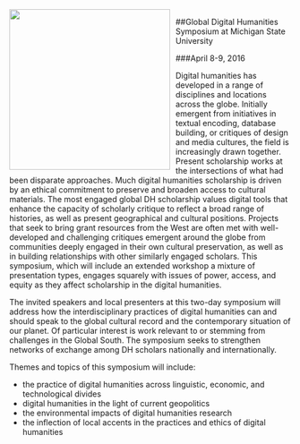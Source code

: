<img align="left" style="margin:0 10px 10px 0" width="287px" height="287px" src="http://msuglobaldh.org/images/map-medium.png">

##Global Digital Humanities Symposium at Michigan State University

###April 8-9, 2016 

Digital humanities has developed in a range of disciplines and locations across the globe. Initially emergent from initiatives in textual encoding, database building, or critiques of design and media cultures, the field is increasingly drawn together.  Present scholarship works at the intersections of what had been disparate approaches.  Much digital humanities scholarship is driven by an ethical commitment to preserve and broaden access to cultural materials.  The most engaged global DH scholarship values digital tools that enhance the capacity of scholarly critique to reflect a broad range of histories, as well as present geographical and cultural positions.  Projects that seek to bring grant resources from the West are often met with well-developed and challenging critiques emergent around the globe from communities deeply engaged in their own cultural preservation, as well as in building relationships with other similarly engaged scholars. This symposium, which will include an extended workshop a mixture of presentation types, engages squarely with issues of power, access, and equity as they affect scholarship in the digital humanities.

The invited speakers and local presenters at this two-day symposium will address how the interdisciplinary practices of digital humanities can and should speak to the global cultural record and the contemporary situation of our planet.  Of particular interest is work relevant to or stemming from challenges in the Global South.  The symposium seeks to strengthen networks of exchange among DH scholars nationally and internationally.

Themes and topics of this symposium will include:

- the practice of digital humanities across linguistic, economic, and technological divides
- digital humanities in the light of current geopolitics
- the environmental impacts of digital humanities research
- the inflection of local accents in the practices and ethics of digital humanities

